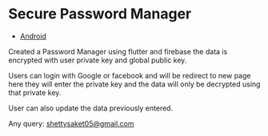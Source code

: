 # Secure Password Manager

- [Android](https://github.com/saket-shetty/Post-it/raw/master/build/app/outputs/apk/release/app-release.apk)

Created a Password Manager using flutter and firebase the data is encrypted with user private key and global public key.

Users can login with Google or facebook and will be redirect to new page here they will enter the private key and the data will only be decrypted using that private key.

User can also update the data previously entered.

Any query: shettysaket05@gmail.com
